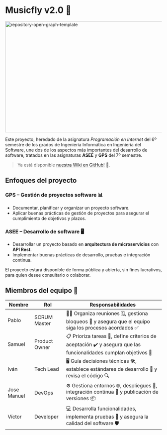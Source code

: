 # Musicfly v2.0 🎵

<img width="713" height="357" alt="repository-open-graph-template" src="https://github.com/user-attachments/assets/d3f335f5-9691-4d83-bce6-9d49e9a62136" />

Este proyecto, heredado de la asignatura _Programación en Internet_ del 6º semestre de los grados de Ingeniería Informática en Ingeniería del Software, une dos de los aspectos más importantes del desarrollo de software, tratados en las asignaturas **ASEE** y **GPS** del 7º semestre.

> Ya está disponible [nuestra Wiki en GitHub!](https://github.com/UniExtremadura/proyecto-gps-25-26-gc03/wiki) 📖.

## Enfoques del proyecto

### GPS – Gestión de proyectos software 📊
- Documentar, planificar y organizar un proyecto software.  
- Aplicar buenas prácticas de gestión de proyectos para asegurar el cumplimiento de objetivos y plazos.

### ASEE – Desarrollo de software 🖥️
- Desarrollar un proyecto basado en **arquitectura de microservicios** con **API Rest**.  
- Implementar buenas prácticas de desarrollo, pruebas e integración continua.

El proyecto estará disponible de forma pública y abierta, sin fines lucrativos, para quien desee consultarlo o colaborar.

## Miembros del equipo 👥

| Nombre        | Rol             | Responsabilidades                                                                                          |
|---------------|----------------|----------------------------------------------------------------------------------------------------------|
| Pablo         | SCRUM Master    | 🧑‍💼 Organiza reuniones 🗓️, gestiona bloqueos 🚧 y asegura que el equipo siga los procesos acordados ✅ |
| Samuel        | Product Owner   | 📋 Prioriza tareas 📌, define criterios de aceptación ✔️ y asegura que las funcionalidades cumplan objetivos 🎯 |
| Iván          | Tech Lead       | 🖥️ Guía decisiones técnicas 🛠️, establece estándares de desarrollo 📏 y revisa el código 🔍              |
| Jose Manuel   | DevOps          | ⚙️ Gestiona entornos 🌐, despliegues 🚀, integración continua 🔄 y publicación de versiones 📦           |
| Víctor        | Developer       | 💻 Desarrolla funcionalidades, implementa pruebas 🧪 y asegura la calidad del software 🛡️              |
